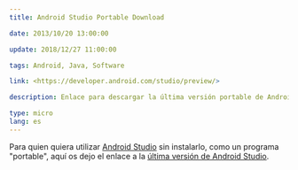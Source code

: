 ```yaml
---
title: Android Studio Portable Download

date: 2013/10/20 13:00:00

update: 2018/12/27 11:00:00

tags: Android, Java, Software

link: <https://developer.android.com/studio/preview/>

description: Enlace para descargar la última versión portable de Android Studio

type: micro
lang: es
---
```



Para quien quiera utilizar [Android
Studio](https://developer.android.com/studio) sin instalarlo, como un
programa \"portable\", aquí os dejo el enlace a la [última versión de
Android Studio](https://developer.android.com/studio/preview/).
